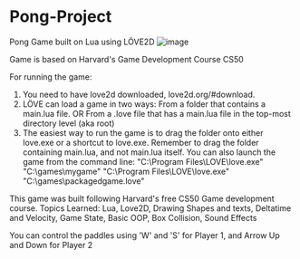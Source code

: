 # Pong-Project
 Pong Game built on Lua using LÖVE2D
![image](https://github.com/bcheung0/Pong/assets/9855299/000a9f3f-9e88-4b52-a19d-fcc3c0ba2d9d)

Game is based on Harvard's Game Development Course CS50

For running the game:
1. You need to have love2d downloaded, love2d.org/#download.
2. LÖVE can load a game in two ways:
 From a folder that contains a main.lua file.
 OR
 From a .love file that has a main.lua file in the top-most directory level (aka root)
3. The easiest way to run the game is to drag the folder onto either love.exe or a shortcut to love.exe. Remember to drag the folder containing main.lua, and not main.lua itself.
 You can also launch the game from the command line:
"C:\Program Files\LOVE\love.exe" "C:\games\mygame"
"C:\Program Files\LOVE\love.exe" "C:\games\packagedgame.love"

This game was built following Harvard's free CS50 Game development course.
Topics Learned:
Lua, Love2D, Drawing Shapes and texts, Deltatime and Velocity, Game State, Basic OOP, Box Collision, Sound Effects

You can control the paddles using 'W' and 'S' for Player 1, and Arrow Up and Down for Player 2
